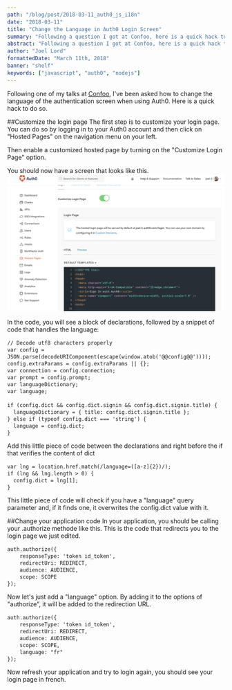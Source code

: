 ```yaml
---
path: "/blog/post/2018-03-11_auth0_js_i18n"
date: "2018-03-11"
title: "Change the Language in Auth0 Login Screen"
summary: "Following a question I got at Confoo, here is a quick hack to change the language on the Auth0 login screen"
abstract: "Following a question I got at Confoo, here is a quick hack to change the language on the Auth0 login screen"
author: "Joel Lord"
formattedDate: "March 11th, 2018"
banner: "shelf"
keywords: ["javascript", "auth0", "nodejs"]
---
```


Following one of my talks at [Confoo](http://confoo.ca), I've been asked how to change the language of the authentication screen when using Auth0.  Here is a quick hack to do so.

##Customize the login page
The first step is to customize your login page.  You can do so by logging in to your Auth0 account and then click on "Hosted Pages" on the navigation menu on your left.

Then enable a customized hosted page by turning on the "Customize Login Page" option.

You should now have a screen that looks like this.
![Auth0 Custom Login](2018-03-11-auth0-custom.png)

In the code, you will see a block of declarations, followed by a snippet of code that handles the language:

```
// Decode utf8 characters properly
var config = JSON.parse(decodeURIComponent(escape(window.atob('@@config@@'))));
config.extraParams = config.extraParams || {};
var connection = config.connection;
var prompt = config.prompt;
var languageDictionary;
var language;

if (config.dict && config.dict.signin && config.dict.signin.title) {
  languageDictionary = { title: config.dict.signin.title };
} else if (typeof config.dict === 'string') {
  language = config.dict;
}
```

Add this little piece of code between the declarations and right before the if that verifies the content of dict

```
var lng = location.href.match(/language=([a-z]{2})/);
if (lng && lng.length > 0) {
  config.dict = lng[1];
}
```

This little piece of code will check if you have a "language" query parameter and, if it finds one, it overwrites the config.dict value with it.

##Change your application code
In your application, you should be calling your .authorize methode like this.  This is the code that redirects you to the login page we just edited.

```
auth.authorize({
    responseType: 'token id_token',
    redirectUri: REDIRECT,
    audience: AUDIENCE,
    scope: SCOPE
});
```

Now let's just add a "language" option.  By adding it to the options of "authorize", it will be added to the redirection URL.

```
auth.authorize({
    responseType: 'token id_token',
    redirectUri: REDIRECT,
    audience: AUDIENCE,
    scope: SCOPE,
    language: "fr"
});
```

Now refresh your application and try to login again, you should see your login page in french.
